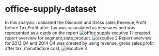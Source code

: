 # office-supply-dataset
In this analysis i calulated the Discount and Gross sales,Revenue,Profit before Tax,Profit after Tax was caluculated as measures and was represented as a cards on the report
![office supply excutive 1](https://user-images.githubusercontent.com/119592062/215362394-96100246-c43d-44f6-8d68-a47bfffc2747.png)
I created report overview for segment,state,product.
![excutive 2](https://user-images.githubusercontent.com/119592062/215362696-446f2ec8-f4bd-40da-bcec-20982d095f19.png)
Report overview for 2013 Q4 and 2014 Q4 was created by using revenue, gross sales,profit after tax, manufacture cost,
![excutive 3](https://user-images.githubusercontent.com/119592062/215363705-72538e72-9d33-4abf-9ae5-dc085875a81f.png)
 

